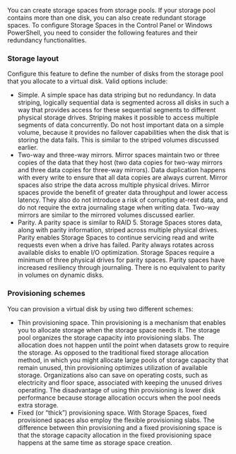 You can create storage spaces from storage pools. If your storage pool contains more than one disk, you can also create redundant storage spaces. To configure Storage Spaces in the Control Panel or Windows PowerShell, you need to consider the following features and their redundancy functionalities.

### Storage layout

Configure this feature to define the number of disks from the storage pool that you allocate to a virtual disk. Valid options include:

 -  Simple. A simple space has data striping but no redundancy. In data striping, logically sequential data is segmented across all disks in such a way that provides access for these sequential segments to different physical storage drives. Striping makes it possible to access multiple segments of data concurrently. Do not host important data on a simple volume, because it provides no failover capabilities when the disk that is storing the data fails. This is similar to the striped volumes discussed earlier.
 -  Two-way and three-way mirrors. Mirror spaces maintain two or three copies of the data that they host (two data copies for two-way mirrors and three data copies for three-way mirrors). Data duplication happens with every write to ensure that all data copies are always current. Mirror spaces also stripe the data across multiple physical drives. Mirror spaces provide the benefit of greater data throughput and lower access latency. They also do not introduce a risk of corrupting at-rest data, and do not require the extra journaling stage when writing data. Two-way mirrors are similar to the mirrored volumes discussed earlier.
 -  Parity. A parity space is similar to RAID 5. Storage Spaces stores data, along with parity information, striped across multiple physical drives. Parity enables Storage Spaces to continue servicing read and write requests even when a drive has failed. Parity always rotates across available disks to enable I/O optimization. Storage Spaces require a minimum of three physical drives for parity spaces. Parity spaces have increased resiliency through journaling. There is no equivalent to parity in volumes on dynamic disks.

### Provisioning schemes

You can provision a virtual disk by using two different schemes:

 -  Thin provisioning space. Thin provisioning is a mechanism that enables you to allocate storage when the storage space needs it. The storage pool organizes the storage capacity into provisioning slabs. The allocation does not happen until the point when datasets grow to require the storage. As opposed to the traditional fixed storage allocation method, in which you might allocate large pools of storage capacity that remain unused, thin provisioning optimizes utilization of available storage. Organizations also can save on operating costs, such as electricity and floor space, associated with keeping the unused drives operating. The disadvantage of using thin provisioning is lower disk performance because storage allocation occurs when the pool needs extra storage.
 -  Fixed (or “thick”) provisioning space. With Storage Spaces, fixed provisioned spaces also employ the flexible provisioning slabs. The difference between thin provisioning and a fixed provisioning space is that the storage capacity allocation in the fixed provisioning space happens at the same time as storage space creation.
